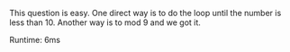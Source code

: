 This question is easy. One direct way is to do the loop until the number is less than 10. Another way is to mod 9 and we got it.

Runtime: 6ms
